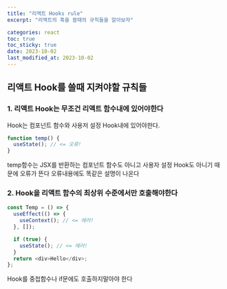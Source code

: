 ```yaml
---
title: "리액트 Hooks rule"
excerpt: "리액트의 훅을 쓸때의 규칙들을 알아보자"

categories: react
toc: true
toc_sticky: true
date: 2023-10-02
last_modified_at: 2023-10-02
---
```


## 리액트 Hook를 쓸때 지켜야할 규칙들

### 1. 리액트 Hook는 무조건 리액트 함수내에 있어야한다

Hook는 컴포넌트 함수와 사용저 설정 Hook내에 있어야한다.

```javascript
function temp() {
  useState(); // <= 오류!
}
```

temp함수는 JSX를 반환하는 컴포넌트 함수도 아니고 사용자 설정 Hook도 아니기 때문에 오류가 뜬다 오류내용에도 똑같은 설명이 나온다

### 2. Hook을 리액트 함수의 최상위 수준에서만 호출해야한다

```javascript
const Temp = () => {
  useEffect(() => {
    useContext(); // <= 에러!
  }, []);

  if (true) {
    useState(); // <= 에러!
  }
  return <div>Hello</div>;
};
```

Hook를 중첩함수나 if문에도 호출하지말아야 한다
